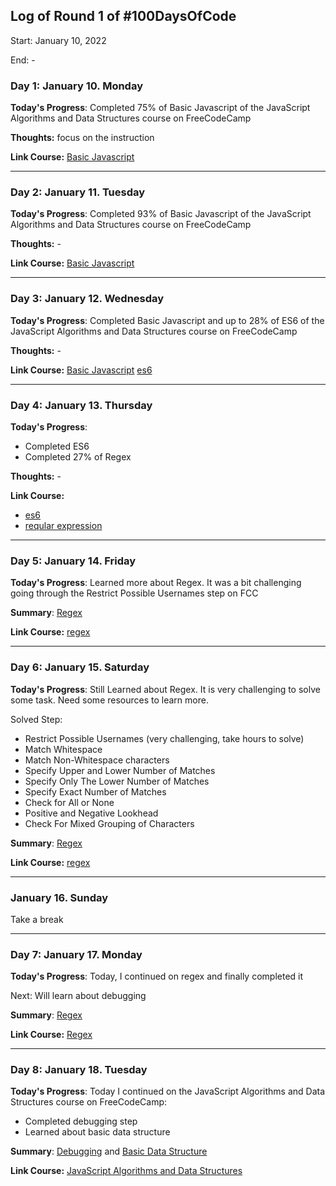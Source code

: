 
## Log of Round 1 of #100DaysOfCode
Start: January 10, 2022

End: -

### Day 1: January 10. Monday

**Today's Progress**: Completed 75% of Basic Javascript of the JavaScript Algorithms and Data Structures  course on FreeCodeCamp

**Thoughts:** focus on the instruction

**Link Course:** [Basic Javascript](https://www.freecodecamp.org/learn/javascript-algorithms-and-data-structures/basic-javascript)

-------------------

### Day 2: January 11. Tuesday

**Today's Progress**: Completed 93% of Basic Javascript of the JavaScript Algorithms and Data Structures course on FreeCodeCamp

**Thoughts:** -

**Link Course:** [Basic Javascript](https://www.freecodecamp.org/learn/javascript-algorithms-and-data-structures/basic-javascript)

-------------------

### Day 3: January 12. Wednesday

**Today's Progress**: Completed Basic Javascript and up to 28% of ES6 of the JavaScript Algorithms and Data Structures course on FreeCodeCamp

**Thoughts:** -

**Link Course:** 
[Basic Javascript](https://www.freecodecamp.org/learn/javascript-algorithms-and-data-structures/basic-javascript)
[es6](https://www.freecodecamp.org/learn/javascript-algorithms-and-data-structures/es6)

-------------------

### Day 4: January 13. Thursday

**Today's Progress**: 

- Completed ES6
- Completed 27% of Regex

**Thoughts:** -

**Link Course:** 
- [es6](https://www.freecodecamp.org/learn/javascript-algorithms-and-data-structures/es6)
- [reqular expression](https://www.freecodecamp.org/learn/javascript-algorithms-and-data-structures/regular-expressions)

-------------------

### Day 5: January 14. Friday

**Today's Progress**: Learned more about Regex. It was a bit challenging going through the Restrict Possible Usernames step on FCC

**Summary**: [Regex](https://github.com/rismawtsa/freecodecamp-course/blob/main/JavascriptAlgorithmsAndDataStructure/Regex.md)

**Link Course:** [regex](https://www.freecodecamp.org/learn/javascript-algorithms-and-data-structures/regular-expressions)

---------------

### Day 6: January 15. Saturday

**Today's Progress**: 
Still Learned about Regex. It is very challenging to solve some task. Need some resources to learn more.

Solved Step:
- Restrict Possible Usernames (very challenging, take hours to solve)
- Match Whitespace
- Match Non-Whitespace characters
- Specify Upper and Lower Number of Matches
- Specify Only The Lower Number of Matches
- Specify Exact Number of Matches
- Check for All or None
- Positive and Negative Lookhead
- Check For Mixed Grouping of Characters

**Summary**: [Regex](https://github.com/rismawtsa/freecodecamp-course/blob/main/JavascriptAlgorithmsAndDataStructure/Regex.md)

**Link Course:** [regex](https://www.freecodecamp.org/learn/javascript-algorithms-and-data-structures/regular-expressions)

----

### January 16. Sunday

Take a break

----
### Day 7: January 17. Monday

**Today's Progress**: 
Today, I continued on regex and finally completed it

Next: Will learn about debugging

**Summary**: [Regex](https://github.com/rismawtsa/freecodecamp-course/blob/main/JavascriptAlgorithmsAndDataStructure/Regex.md)

**Link Course:** [Regex](https://www.freecodecamp.org/learn/javascript-algorithms-and-data-structures/regular-expressions)

----
### Day 8: January 18. Tuesday

**Today's Progress**: 
Today I continued on the JavaScript Algorithms and Data Structures course on FreeCodeCamp:
- Completed debugging step
- Learned about basic data structure

**Summary**: [Debugging](https://github.com/rismawtsa/freecodecamp-course/blob/main/JavascriptAlgorithmsAndDataStructure/Debugging.md) and [Basic Data Structure](https://github.com/rismawtsa/freecodecamp-course/blob/main/JavascriptAlgorithmsAndDataStructure/BasicDataStructure.md)

**Link Course:** [JavaScript Algorithms and Data Structures](https://www.freecodecamp.org/learn/javascript-algorithms-and-data-structures)

